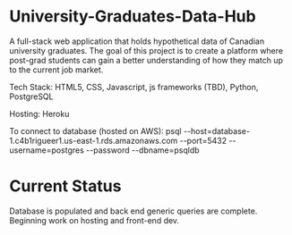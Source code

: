 # University-Graduates-Data-Hub
A full-stack web application that holds hypothetical data of Canadian university graduates. The goal of this project is to create a platform where post-grad students can gain a better understanding of how they match up to the current job market.

Tech Stack: HTML5, CSS, Javascript, js frameworks (TBD), Python, PostgreSQL

Hosting: Heroku

To connect to database (hosted on AWS): psql --host=database-1.c4b1rigueer1.us-east-1.rds.amazonaws.com --port=5432 --username=postgres --password --dbname=psqldb

# Current Status

Database is populated and back end generic queries are complete. Beginning work on hosting and front-end dev.
